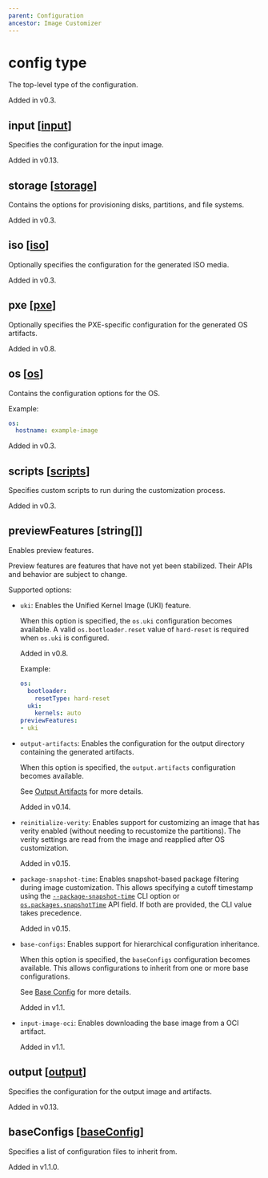 ```yaml
---
parent: Configuration
ancestor: Image Customizer
---
```


# config type

The top-level type of the configuration.

Added in v0.3.

## input [[input](./input.md)]

Specifies the configuration for the input image.

Added in v0.13.

## storage [[storage](./storage.md)]

Contains the options for provisioning disks, partitions, and file systems.

Added in v0.3.

## iso [[iso](./iso.md)]

Optionally specifies the configuration for the generated ISO media.

Added in v0.3.

## pxe [[pxe](./pxe.md)]

Optionally specifies the PXE-specific configuration for the generated OS artifacts.

Added in v0.8.

## os [[os](./os.md)]

Contains the configuration options for the OS.

Example:

```yaml
os:
  hostname: example-image
```

Added in v0.3.

## scripts [[scripts](./scripts.md)]

Specifies custom scripts to run during the customization process.

Added in v0.3.

## previewFeatures [string[]]

Enables preview features.

Preview features are features that have not yet been stabilized.
Their APIs and behavior are subject to change.

Supported options:

- `uki`: Enables the Unified Kernel Image (UKI) feature.

  When this option is specified, the `os.uki` configuration becomes available. A
  valid `os.bootloader.reset` value of `hard-reset` is required when `os.uki` is
  configured.

  Added in v0.8.

  Example:

  ```yaml
  os:
    bootloader:
      resetType: hard-reset
    uki:
      kernels: auto
  previewFeatures:
  - uki
  ```

- `output-artifacts`: Enables the configuration for the output directory
  containing the generated artifacts.

  When this option is specified, the `output.artifacts` configuration becomes available.

  See [Output Artifacts](./outputArtifacts.md) for more details.

  Added in v0.14.

- `reinitialize-verity`: Enables support for customizing an image that has verity
  enabled (without needing to recustomize the partitions). The verity settings are read
  from the image and reapplied after OS customization.

  Added in v0.15.

- `package-snapshot-time`: Enables snapshot-based package filtering during image
  customization. This allows specifying a cutoff timestamp using the
  [`--package-snapshot-time`](../cli/cli.md#--package-snapshot-time) CLI option or
  [`os.packages.snapshotTime`](./packages.md#snapshottime-string) API field.
  If both are provided, the CLI value takes precedence.

  Added in v0.15.

- `base-configs`: Enables support for hierarchical configuration inheritance.

  When this option is specified, the `baseConfigs` configuration becomes available.
  This allows configurations to inherit from one or more base configurations.

  See [Base Config](./baseConfig.md) for more details.

  Added in v1.1.

- `input-image-oci`: Enables downloading the base image from a OCI artifact.

  Added in v1.1.

## output [[output](./output.md)]

Specifies the configuration for the output image and artifacts.

Added in v0.13.


## baseConfigs [[baseConfig](./baseConfig.md)]

Specifies a list of configuration files to inherit from.

Added in v1.1.0.
